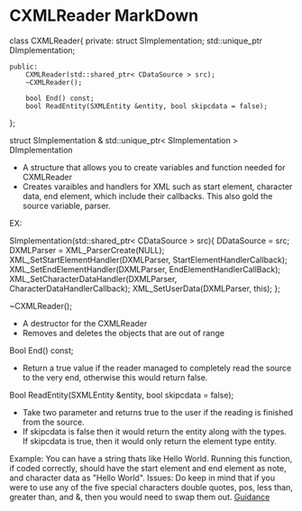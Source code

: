 CXMLReader MarkDown
===================

class CXMLReader{
    private:
        struct SImplementation;
        std::unique_ptr<SImplementation> DImplementation;
        
    public:
        CXMLReader(std::shared_ptr< CDataSource > src);
        ~CXMLReader();
        
        bool End() const;
        bool ReadEntity(SXMLEntity &entity, bool skipcdata = false);
};

struct SImplementation & std::unique_ptr< SImplementation > DImplementation
- A structure that allows you to create variables and function needed for CXMLReader
- Creates varaibles and handlers for XML such as start element, character data, end element, which include their callbacks. This also gold the source variable, parser.

EX:

SImplementation(std::shared_ptr< CDataSource > src){
        DDataSource = src;
        DXMLParser = XML_ParserCreate(NULL);
        XML_SetStartElementHandler(DXMLParser, StartElementHandlerCallback);
        XML_SetEndElementHandler(DXMLParser, EndElementHandlerCallBack);
        XML_SetCharacterDataHandler(DXMLParser, CharacterDataHandlerCallback);
        XML_SetUserData(DXMLParser, this);
};

~CXMLReader();
- A destructor for the CXMLReader
- Removes and deletes the objects that are out of range

Bool End() const;
- Return a true value if the reader managed to completely read the source to the very end, otherwise this would return false.

Bool ReadEntity(SXMLEntity &entity, bool skipcdata = false);
- Take two parameter and returns true to the user if the reading is finished from the source.
- If skipcdata is false then it would return the entity along with the types. If skipcdata is true, then it would only return the element type entity.

Example: You can have a string thats like <note>Hello World</note>. Running this function, if coded correctly, should have the start element and end element as note, and character data as "Hello World".
Issues: Do keep in mind that if you were to use any of the five special characters double quotes, pos, less than, greater than, and &, then you would need to swap them out. [Guidance](https://stackoverflow.com/questions/1091945/what-characters-do-i-need-to-escape-in-xml-documents#:~:text=XML%20escape%20characters,the%20special%20character%20is%20used.)
